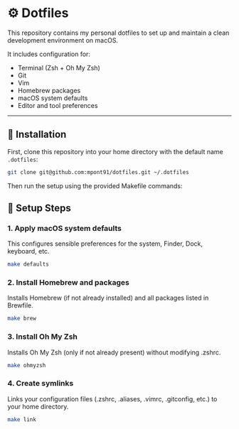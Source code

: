 # ⚙️ Dotfiles

This repository contains my personal dotfiles to set up and maintain a clean development environment on macOS.

It includes configuration for:

- Terminal (Zsh + Oh My Zsh)
- Git
- Vim
- Homebrew packages
- macOS system defaults
- Editor and tool preferences

---

## 🚀 Installation

First, clone this repository into your home directory with the default name `.dotfiles`:

```bash
git clone git@github.com:mpont91/dotfiles.git ~/.dotfiles
```

Then run the setup using the provided Makefile commands:

## 🔧 Setup Steps

### 1. Apply macOS system defaults 

This configures sensible preferences for the system, Finder, Dock, keyboard, etc.

```bash
make defaults
```

### 2. Install Homebrew and packages

Installs Homebrew (if not already installed) and all packages listed in Brewfile.

```bash
make brew
```

### 3. Install Oh My Zsh

Installs Oh My Zsh (only if not already present) without modifying .zshrc.

```bash
make ohmyzsh
```

### 4. Create symlinks
   
Links your configuration files (.zshrc, .aliases, .vimrc, .gitconfig, etc.) to your home directory.

```bash
make link
```
